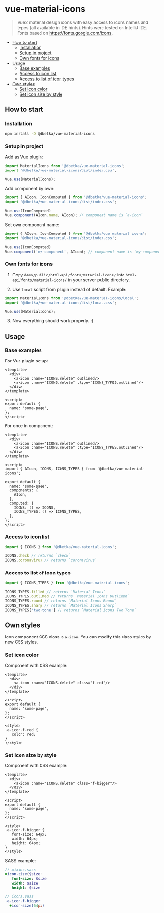 # vue-material-icons
> Vue2 material design icons with easy access to icons names and types (all available in IDE hints).
Hints were tested on IntelliJ IDE. Fonts based on https://fonts.google.com/icons.

- [How to start](#how-to-start)
  - [Installation](#installation)
  - [Setup in project](#setup-in-project)
  - [Own fonts for icons](#own-fonts-for-icons)
- [Usage](#usage)
  - [Base examples](#base-examples)
  - [Access to icon list](#access-to-icon-list)
  - [Access to list of icon types](#access-to-list-of-icon-types)
- [Own styles](#own-styles)
  - [Set icon color](#set-icon-color)
  - [Set icon size by style](#set-icon-size-by-style)

## How to start

### Installation
```bash
npm install -D @dbetka/vue-material-icons
```

### Setup in project

Add as Vue plugin:
```js
import MaterialIcons from '@dbetka/vue-material-icons';
import '@dbetka/vue-material-icons/dist/index.css';

Vue.use(MaterialIcons);
```

Add component by own:
```js
import { AIcon, IconComputed } from '@dbetka/vue-material-icons';
import '@dbetka/vue-material-icons/dist/index.css';

Vue.use(IconComputed)
Vue.component(AIcon.name, AIcon); // component name is `a-icon`
```

Set own component name:
```js
import { AIcon, IconComputed } from '@dbetka/vue-material-icons';
import '@dbetka/vue-material-icons/dist/index.css';

Vue.use(IconComputed)
Vue.component('my-component', AIcon); // component name is `my-component`
```

###  Own fonts for icons
1. Copy `demo/public/html-api/fonts/material-icons/` into `html-api/fonts/material-icons/`
   in your server public directory.

2. Use `local` script from plugin instead of default. Example:

```js
import MaterialIcons from '@dbetka/vue-material-icons/local';
import '@dbetka/vue-material-icons/dist/local.css';

Vue.use(MaterialIcons);
```

3. Now everything should work properly. :)


## Usage

### Base examples

For Vue plugin setup:
```vue
<template>
  <div>
    <a-icon :name="ICONS.delete" outlined/>
    <a-icon :name="ICONS.delete" :type="ICONS_TYPES.outlined"/>
  </div>
</template>

<script>
export default {
  name: 'some-page',
};
</script>
```

For once in component:
```vue
<template>
  <div>
    <a-icon :name="ICONS.delete" outlined/>
    <a-icon :name="ICONS.delete" :type="ICONS_TYPES.outlined"/>
  </div>
</template>

<script>
import { AIcon, ICONS, ICONS_TYPES } from '@dbetka/vue-material-icons';

export default {
  name: 'some-page',
  components: {
    AIcon,
  },
  computed: {
    ICONS: () => ICONS,
    ICONS_TYPES: () => ICONS_TYPES,
  },
};
</script>
```

### Access to icon list
```js
import { ICONS } from '@dbetka/vue-material-icons';

ICONS.check // returns `check`
ICONS.coronavirus // returns `coronavirus`
```

### Access to list of icon types
```js
import { ICONS_TYPES } from '@dbetka/vue-material-icons';

ICONS_TYPES.filled // returns `Material Icons`
ICONS_TYPES.outlined // returns `Material Icons Outlined`
ICONS_TYPES.round // returns `Material Icons Round`
ICONS_TYPES.sharp // returns `Material Icons Sharp`
ICONS_TYPES['two-tone'] // returns `Material Icons Two Tone`
```

## Own styles
Icon component CSS class is `a-icon`. You can modify this class styles by new CSS styles.

### Set icon color

Component with CSS example:
```vue
<template>
  <div>
    <a-icon :name="ICONS.delete" class="f-red"/>
  </div>
</template>

<script>
export default {
  name: 'some-page',
};
</script>

<style>
.a-icon.f-red {
   color: red;
}
</style>
```

### Set icon size by style

Component with CSS example:
```vue
<template>
  <div>
    <a-icon :name="ICONS.delete" class="f-bigger"/>
  </div>
</template>

<script>
export default {
  name: 'some-page',
};
</script>

<style>
.a-icon.f-bigger {
   font-size: 64px;
   width: 64px;
   height: 64px;
}
</style>
```

SASS example:
```sass
// mixins.sass
=icon-size($size)
   font-size: $size
   width: $size
   height: $size

// icons.sass
.a-icon.f-bigger 
  +icon-size(64px)
```
